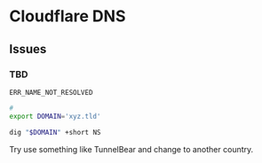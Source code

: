 # Cloudflare DNS

## Issues

### TBD

```log
ERR_NAME_NOT_RESOLVED
```

```sh
#
export DOMAIN='xyz.tld'

dig "$DOMAIN" +short NS
```

Try use something like TunnelBear and change to another country.
